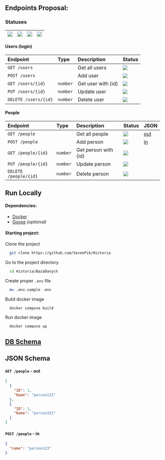 ## Endpoints Proposal:

### Statuses

| ![](https://img.shields.io/badge/To%20Do-D20F39) | ![](https://img.shields.io/badge/Test-FE640B) | ![](https://img.shields.io/badge/WIP-DF8E1D) | ![](https://img.shields.io/badge/Done-40A02B) |
|:-------------------------------------------------|:----------------------------------------------|:---------------------------------------------|:----------------------------------------------|


#### Users (login)

| Endpoint             | Type     | Description        | Status                                        |
|:---------------------|:---------|:-------------------|:----------------------------------------------|
| `GET /users`         |          | Get all users      | ![](https://img.shields.io/badge/Done-40A02B) |
| `POST /users`        |          | Add user           | ![](https://img.shields.io/badge/Done-40A02B) |
| `GET /users/{id}`    | `number` | Get user with {id} | ![](https://img.shields.io/badge/Done-40A02B) |
| `PUT /users/{id}`    | `number` | Update user        | ![](https://img.shields.io/badge/Done-40A02B) |
| `DELETE /users/{id}` | `number` | Delete user        | ![](https://img.shields.io/badge/Done-40A02B) |


#### People

| Endpoint              | Type     | Description          | Status                                        | JSON                     |
|:----------------------|:---------|:---------------------|:----------------------------------------------|--------------------------|
| `GET /people`         |          | Get all people       | ![](https://img.shields.io/badge/Done-40A02B) | [out](#get-people---out) |
| `POST /people`        |          | Add person           | ![](https://img.shields.io/badge/Done-40A02B) | [in](#post-people---in)  |
| `GET /people/{id}`    | `number` | Get person with {id} | ![](https://img.shields.io/badge/Done-40A02B) |
| `PUT /people/{id}`    | `number` | Update person        | ![](https://img.shields.io/badge/Done-40A02B) |
| `DELETE /people/{id}` | `number` | Delete person        | ![](https://img.shields.io/badge/Done-40A02B) |


## Run Locally

#### Dependencies:

- [Docker](https://www.docker.com/)
- [Goose](https://github.com/pressly/goose/releases) *(optional)*

#### Starting project:

Clone the project

```bash
  git clone https://github.com/SevenPik/Historia
```

Go to the project directory

```bash
  cd Historia/BazaDanych
```

Create proper `.env` file

```bash
  mv .env.sample .env
```

Build docker image

```bash
  docker compose build
```

Run docker image

```bash
  docker compose up
```

## [DB Schema](https://dbdiagram.io/d/64fde3db02bd1c4a5e4a8afc)


## JSON Schema

#### `GET /people` - out
```json
[
  {
    "ID": 1,
    "Name": "person123"
  },
  {
    "ID": 2,
    "Name": "person321"
  }
]
```

#### `POST /people` - in
```json
{
  "name": "person123"
}
```

